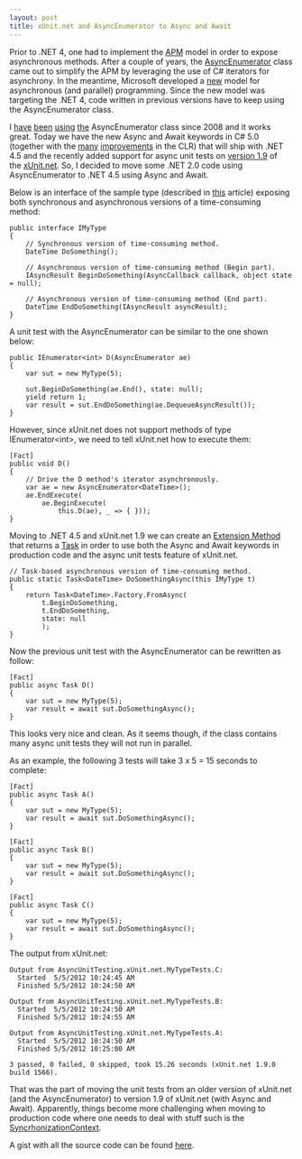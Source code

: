 ```yaml
---
layout: post
title: xUnit.net and AsyncEnumerator to Async and Await
---
```


<p>Prior to .NET 4,&#0160;one had to implement the <a href="http://msdn.microsoft.com/en-us/magazine/cc163467.aspx" target="_blank" title="Implementing the CLR Asynchronous Programming Model.">APM</a> model in order to expose asynchronous methods. After a couple of years, the&#0160;<a href="http://msdn.microsoft.com/en-gb/magazine/cc546608.aspx" target="_blank" title="Simplified APM With The AsyncEnumerator.">AsyncEnumerator</a>&#0160;class came out to&#0160;simplify the APM by leveraging the use&#0160;of C# iterators for asynchrony. In the meantime,&#0160;Microsoft developed a&#0160;<a href="http://msdn.microsoft.com/en-us/library/dd460693.aspx" target="_blank" title="Parallel Programming in the .NET Framework.">new</a>&#0160;model for asynchronous (and parallel) programming. Since the new model was targeting the&#0160;.NET 4, code written in previous versions have to keep using the AsyncEnumerator class.</p>
<p>I&#0160;<a href="http://www.nikosbaxevanis.com/bonus-bits/2010/10/an-alternative-net-20-approach-to-the-task-based-asynchronous-pattern.html" target="_blank" title="An alternative (.NET 2.0+) approach to the Task-based Asynchronous Pattern.">have</a>&#0160;<a href="http://www.nikosbaxevanis.com/bonus-bits/2011/07/async-rest-client-for-scrumy-api.html" target="_blank" title="Async REST Client for the Scrumy API.">been</a>&#0160;<a href="http://www.nikosbaxevanis.com/bonus-bits/2010/11/going-asynchronous-with-sterling-for-windows-phone-7.html" target="_blank" title="Going Asynchronous with Sterling for Windows Phone 7.">using</a>&#0160;<a href="http://www.nikosbaxevanis.com/bonus-bits/2010/10/exposing-asynchronous-features-to-client-code-windows-phone-edition.html" target="_blank" title="Exposing asynchronous features to client code: Windows Phone 7.">the</a>&#0160;AsyncEnumerator class since 2008 and it works great. Today we have the new Async and Await keywords in C# 5.0 (together with the <a href="http://blogs.microsoft.co.il/blogs/sasha/archive/2011/09/17/improvements-in-the-clr-core-in-net-framework-4-5.aspx" target="_blank">many</a> <a href="http://blogs.msdn.com/b/dotnet/archive/2011/10/03/large-object-heap-improvements-in-net-4-5.aspx" target="_blank">improvements</a>&#0160;in the CLR) that will ship with .NET 4.5 and the recently added support for&#0160;async unit tests on&#0160;<a href="http://xunit.codeplex.com/releases/view/77573" target="_blank">version 1.9</a>&#0160;of the&#0160;<a href="http://xunit.codeplex.com/" target="_blank" title="xUnit.net is a unit testing tool for the .NET Framework. Written by the original inventor of NUnit, xUnit.net is the latest technology for unit testing C#, F#, VB.NET and other .NET languages.">xUnit.net</a>.&#0160;So, I decided to move some .NET 2.0 code using AsyncEnumerator to .NET 4.5 using Async and Await.</p>
<p>Below is an interface of the sample type (described in <a href="http://msdn.microsoft.com/en-us/magazine/cc163467.aspx" target="_blank" title="Implementing the CLR Asynchronous Programming Model.">this</a> article) exposing both synchronous and asynchronous versions of a time-consuming method:</p>

```
public interface IMyType
{
    // Synchronous version of time-consuming method.
    DateTime DoSomething();

    // Asynchronous version of time-consuming method (Begin part).
    IAsyncResult BeginDoSomething(AsyncCallback callback, object state = null);

    // Asynchronous version of time-consuming method (End part).
    DateTime EndDoSomething(IAsyncResult asyncResult);
}
```

<p>A unit test with the AsyncEnumerator can be similar to the one shown below:</p>

```
public IEnumerator<int> D(AsyncEnumerator ae)
{
    var sut = new MyType(5);

    sut.BeginDoSomething(ae.End(), state: null);
    yield return 1;
    var result = sut.EndDoSomething(ae.DequeueAsyncResult());
}
```

<p>However, since xUnit.net does not support methods of type IEnumerator&lt;int&gt;, we need to tell xUnit.net how to execute them:</p>

```
[Fact]
public void D()
{
    // Drive the D method's iterator asynchronously.
    var ae = new AsyncEnumerator<DateTime>();
    ae.EndExecute(
        ae.BeginExecute(
            this.D(ae), _ => { }));
}
```

<p>Moving to .NET 4.5 and xUnit.net 1.9 we can create an <a href="http://msdn.microsoft.com/en-us/library/bb383977.aspx" target="_blank" title="Extension methods enable you to &quot;add&quot; methods to existing types without creating a new derived type, recompiling, or otherwise modifying the original type.">Extension Method</a> that returns a <a href="http://msdn.microsoft.com/en-us/library/system.threading.tasks.task.aspx" target="_blank" title="Represents an asynchronous operation.">Task</a> in order to use both the Async and Await keywords in production code and the async unit tests feature of xUnit.net.</p>

```
// Task-based asynchronous version of time-consuming method.
public static Task<DateTime> DoSomethingAsync(this IMyType t)
{
    return Task<DateTime>.Factory.FromAsync(
        t.BeginDoSomething,
        t.EndDoSomething,
        state: null
        );
}
```

<p>Now the previous unit test with the AsyncEnumerator can be rewritten as follow:</p>

```
[Fact]
public async Task D()
{
    var sut = new MyType(5);
    var result = await sut.DoSomethingAsync();
}
```

<p>This looks very nice and clean. As it seems though, if the class contains many async unit tests they will not run in parallel.&#0160;</p>
<p>As an example, the following 3 tests will take 3 x 5 = 15 seconds to complete:</p>

```
[Fact]
public async Task A()
{
    var sut = new MyType(5);
    var result = await sut.DoSomethingAsync();
}

[Fact]
public async Task B()
{
    var sut = new MyType(5);
    var result = await sut.DoSomethingAsync();
}

[Fact]
public async Task C()
{
    var sut = new MyType(5);
    var result = await sut.DoSomethingAsync();
}
```

<p>The output from xUnit.net:</p>

```
Output from AsyncUnitTesting.xUnit.net.MyTypeTests.C:
  Started  5/5/2012 10:24:45 AM
  Finished 5/5/2012 10:24:50 AM

Output from AsyncUnitTesting.xUnit.net.MyTypeTests.B:
  Started  5/5/2012 10:24:50 AM
  Finished 5/5/2012 10:24:55 AM

Output from AsyncUnitTesting.xUnit.net.MyTypeTests.A:
  Started  5/5/2012 10:24:50 AM
  Finished 5/5/2012 10:25:00 AM

3 passed, 0 failed, 0 skipped, took 15.26 seconds (xUnit.net 1.9.0 build 1566).
```

<p>That was the part of moving the unit tests from an older version of xUnit.net (and the AsyncEnumerator) to version 1.9 of xUnit.net (with Async and Await).&#0160;Apparently, things become more challenging when moving to production code where one needs to deal with stuff such is the <a href="http://msdn.microsoft.com/en-us/library/system.threading.synchronizationcontext(v=vs.110).aspx" target="_blank" title="Provides the basic functionality for propagating a synchronization context in various synchronization models.">SyncrhonizationContext</a>.</p>
<p>A gist with all the source code can be found&#0160;<a href="https://gist.github.com/2604956" target="_blank">here</a>.</p>